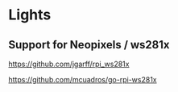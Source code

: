 # Lights

## Support for Neopixels / ws281x

https://github.com/jgarff/rpi_ws281x

https://github.com/mcuadros/go-rpi-ws281x

